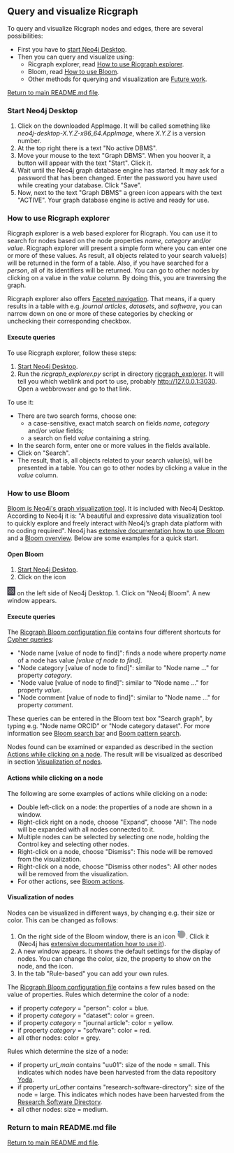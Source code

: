 ## Query and visualize Ricgraph

To query and visualize Ricgraph nodes and edges, there are several possibilities:
* First you have to [start Neo4j Desktop](#start-neo4j-desktop).
* Then you can query and visualize using:
  * Ricgraph explorer, read [How to use Ricgraph explorer](#How-to-use-ricgraph-explorer).
  * Bloom, read [How to use Bloom](#How-to-use-bloom).
  * Other methods for querying and visualization are 
    [Future work](ricgraph_future_work.md).

[Return to main README.md file](../README.md).

### Start Neo4j Desktop

1. Click on the downloaded AppImage. It will be called something
  like *neo4j-desktop-X.Y.Z-x86_64.AppImage*, where *X.Y.Z* is a version number.
1. At the top right there is a text "No active DBMS".
1. Move your mouse to the text "Graph DBMS". When you hoover it, a button
  will appear with the text "Start". Click it.
1. Wait until the Neo4j graph database engine has started.
  It may ask for a password that has
  been changed. Enter the password you have used
  while creating your database. Click "Save". 
1. Now, next to the text "Graph DBMS" a green icon appears with
  the text "ACTIVE". Your graph database engine is active and ready for use.

### How to use Ricgraph explorer

Ricgraph explorer is a web based explorer for Ricgraph. You can use it to search for nodes
based on the node properties *name*, *category* and/or *value*. Ricgraph explorer will
present a simple form where you can enter one or more of these values. 
As result, all objects related to your search value(s) will be returned in the form
of a table.
Also, if you have searched for a *person*, all of its identifiers will be returned.
You can go to other nodes by clicking on a value in the *value* column. By doing this, 
you are traversing the graph.

Ricgraph explorer also offers 
[Faceted navigation](https://en.wikipedia.org/wiki/Faceted_search). 
That means, if a query results in a table with e.g. *journal articles*, *datasets*,
and *software*, you can narrow down on one or more of these categories by 
checking or unchecking their corresponding checkbox.

#### Execute queries

To use Ricgraph explorer, follow these steps:
1. [Start Neo4j Desktop](#Start-neo4j-desktop).
1. Run the *ricgraph_explorer.py* script in directory [ricgraph_explorer](../ricgraph_explorer).
  It will tell you which weblink and port to use, probably
  http://127.0.0.1:3030. Open a webbrowser and go to that link.

To use it:
* There are two search forms, choose one:
  * a case-sensitive, exact match search on fields 
  *name*, *category* and/or *value* fields; 
  * a search on field *value* containing a string.
* In the search form, enter one or more values in the fields available. 
* Click on "Search".
* The result, that is, all objects related to your search value(s),
  will be presented in a table. You can go to other nodes
  by clicking a value in the *value* column.

### How to use Bloom

[Bloom is Neo4j's graph visualization tool](https://neo4j.com/product/bloom).
It is included with Neo4j Desktop.
According to Neo4j it is:
"A beautiful and expressive data visualization tool to quickly explore and freely interact with
Neo4j’s graph data platform with no coding required".
Neo4j has
[extensive documentation how to use Bloom](https://neo4j.com/docs/bloom-user-guide/current)
and a 
[Bloom overview](https://neo4j.com/docs/bloom-user-guide/2.6/bloom-visual-tour/bloom-overview).
Below are some examples for a quick start.

#### Open Bloom

1. [Start Neo4j Desktop](#Start-neo4j-desktop).
1. Click on the icon
  <img src="images/neo4j1.jpg" height="20">
  on the left side of Neo4j Desktop.
1. Click on "Neo4j Bloom". A new window appears.

#### Execute queries

The [Ricgraph Bloom configuration file](ricgraph_install_configure.md#install-bloom-configuration)
contains four different shortcuts for
[Cypher queries](https://en.wikipedia.org/wiki/Cypher_(query_language)):

* "Node name \[value of node to find\]": finds a node
  where property *name* of a node has value *\[value of node to find\]*.
* "Node category \[value of node to find\]": similar to
  "Node name ..." for property *category*.
* "Node value \[value of node to find\]": similar to
  "Node name ..." for property *value*.
* "Node comment \[value of node to find\]": similar to
  "Node name ..." for property *comment*.

These queries can be entered in the Bloom text box "Search graph",
by typing e.g. "Node name ORCID" or "Node category dataset".
For more information see
[Bloom search bar](https://neo4j.com/docs/bloom-user-guide/2.6/bloom-visual-tour/search-bar)
and [Boom pattern
search](https://neo4j.com/docs/bloom-user-guide/current/bloom-tutorial/graph-pattern-search).

Nodes found can be examined or expanded as described in the section
[Actions while clicking on a node](#Actions-while-clicking-on-a-node).
The result will be visualized as described in section
[Visualization of nodes](#Visualization-of-nodes).

#### Actions while clicking on a node

The following are some examples of actions while clicking on a node:

* Double left-click on a node: the properties of a node are shown in a window.
* Right-click right on a node, choose "Expand", choose "All": The node will be
  expanded with all nodes connected to it.
* Multiple nodes can be selected by selecting one node, holding the
  Control key and selecting other nodes.
* Right-click on a node, choose "Dismiss": This node will
  be removed from the visualization.
* Right-click on a node, choose "Dismiss other nodes": All other nodes will
  be removed from the visualization.
* For other actions, see
  [Bloom actions](https://neo4j.com/docs/bloom-user-guide/2.6/bloom-visual-tour/search-bar/#_actions).

#### Visualization of nodes

Nodes can be visualized in different ways, by changing e.g. their
size or color. This can be changed as follows:

1. On the right side of the Bloom window, there is
  an icon <img src="images/neo4j3.jpg" height="20">. Click it
  (Neo4j has [extensive documentation how to use
  it](https://neo4j.com/docs/bloom-user-guide/current/bloom-visual-tour/perspective-drawer)).
1. A new window appears. It shows the default settings for the display
  of nodes. You can change the color, size, the property to
  show on the node, and the icon.
1. In the tab "Rule-based" you can add your own rules.

The [Ricgraph Bloom configuration file](ricgraph_install_configure.md#install-bloom-configuration)
contains a few rules based on the value of properties.
Rules which determine the color of a node:

* if property *category* = "person": color = blue.
* if property *category* = "dataset": color = green.
* if property *category* = "journal article": color = yellow.
* if property *category* = "software": color = red.
* all other nodes: color = grey.

Rules which determine the size of a node:

* if property *url_main* contains "uu01": size of the node = small. This indicates
  which nodes have been harvested from
  the data repository [Yoda](https://search.datacite.org/repositories/delft.uu).
* if property *url_other* contains "research-software-directory": size of the node = large.
  This indicates which nodes have been harvested from
  the [Research Software Directory](https://research-software-directory.org).
* all other nodes: size = medium.

### Return to main README.md file

[Return to main README.md file](../README.md).
